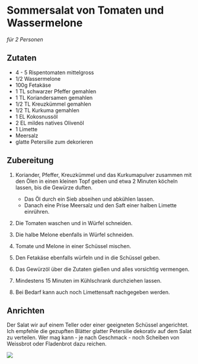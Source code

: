 # Sommersalat von Tomaten und Wassermelone

*für 2 Personen*

## Zutaten

* 4 - 5 Rispentomaten mittelgross
* 1/2 Wassermelone
* 100g Fetakäse
* 1 TL schwarzer Pfeffer gemahlen
* 1 TL Koriandersamen gemahlen
* 1/2 TL Kreuzkümmel gemahlen
* 1/2 TL Kurkuma gemahlen
* 1 EL Kokosnussöl
* 2 EL mildes natives Olivenöl
* 1 Limette
* Meersalz
* glatte Petersilie zum dekorieren

## Zubereitung

1. Koriander, Pfeffer, Kreuzkümmel und das Kurkumapulver zusammen mit den Ölen in einen kleinen Topf geben und etwa 2 Minuten köcheln lassen, bis die Gewürze duften.
	* Das Öl durch ein Sieb abseihen und abkühlen lassen.
	* Danach eine Prise Meersalz und den Saft einer halben Limette einrühren.

2. Die Tomaten waschen und in Würfel schneiden.

3. Die halbe Melone ebenfalls in Würfel schneiden.

4. Tomate und Melone in einer Schüssel mischen.

5. Den Fetakäse ebenfalls würfeln und in die Schüssel geben.

6. Das Gewürzöl über die Zutaten gießen und alles vorsichtig vermengen.

7. Mindestens 15 Minuten im Kühlschrank durchziehen lassen.

8. Bei Bedarf kann auch noch Limettensaft nachgegeben werden.

## Anrichten

Der Salat wir auf einem Teller oder einer geeigneten Schüssel angerichtet.
Ich empfehle die gezupften Blätter glatter Petersilie dekorativ auf dem Salat zu verteilen.
Wer mag kann - je nach Geschmack - noch Scheiben von Weissbrot oder Fladenbrot dazu reichen. 

<img src="https://github.com/wo16c/lets_git_kochbuch/Salat_Tomate_Wassermelone.jpg"/>
